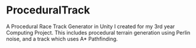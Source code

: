 # ProceduralTrack
A Procedural Race Track Generator in Unity I created for my 3rd year Computing Project. This includes procedural terrain generation using Perlin noise, and a track which uses A* Pathfinding.
